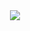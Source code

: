 <center>
    <img src="https://user-images.githubusercontent.com/29626001/37780852-cb7966d2-2e19-11e8-8c56-0a26fbfc5736.png">
<center>
